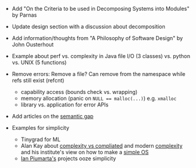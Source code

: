 - Add "On the Criteria to be used in Decomposing Systems into Modules" by Parnas
- Update design section with a discussion about decomposition
- Add information/thoughts from "A Philosophy of Software Design" by John Ousterhout
- Example about perf vs. complexity in Java file I/O (3 classes) vs. python vs. UNIX (5 functions)
- Remove errors: Remove a file? Can remove from the namespace while refs still exist (refcnt)

    - capability access (bounds check vs. wrapping)
	- memory allocation (panic on `NULL == malloc(...)`) e.g. `xmalloc`
	- library vs. application for error APIs
- Add articles on the [semantic gap](https://www.riverphillips.dev/blog/go-cfs/)

- Examples for simplicity

	- Tinygrad for ML
	- Alan Kay about [complexity vs compliated](https://tinlizzie.org/IA/index.php/Alan_Kay_at_Qualcomm:_Is_it_really_%22Complex%22%3F_Or_did_we_just_make_it_%22Complicated%22%3F) and modern [complexity](https://tinlizzie.org/IA/index.php/How_Complex_is_%22Personal_Computing%22%3F_(2009)) and his institute's view on how to make a [simple OS](https://tinlizzie.org/VPRIPapers/rn2006002_nsfprop.pdf)
	- [Ian Piumarta's](https://www.piumarta.com/software/) projects ooze simplicity
